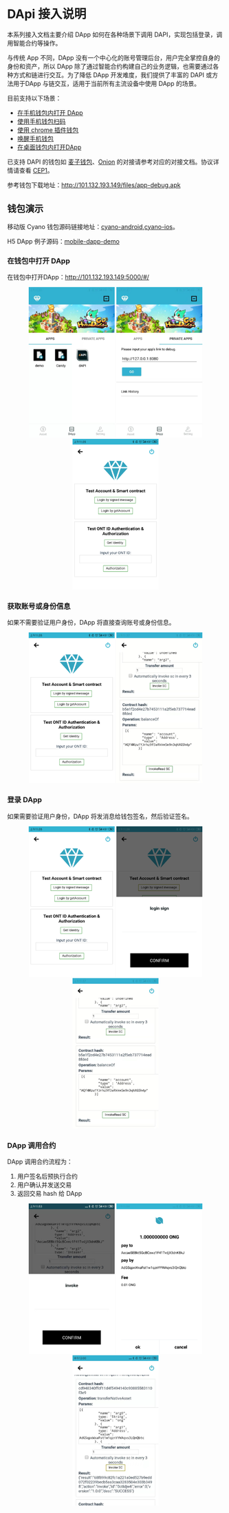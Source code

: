 
# DApi 接入说明

本系列接入文档主要介绍 DApp 如何在各种场景下调用 DAPI，实现包括登录，调用智能合约等操作。

与传统 App 不同，DApp 没有一个中心化的账号管理后台，用户完全掌控自身的身份和资产，所以 DApp 除了通过智能合约构建自己的业务逻辑，也需要通过各种方式和链进行交互。为了降低 DApp 开发难度，我们提供了丰富的 DAPI 或方法用于DApp 与链交互，适用于当前所有主流设备中使用 DApp 的场景。

目前支持以下场景：
- [在手机钱包内打开 DApp](https://dev-docs.ont.io/#/docs-cn/dApp-Integration/01-DAppDocking-Wallet-Opens-DApp)
- [使用手机钱包扫码](https://dev-docs.ont.io/#/docs-cn/dApp-Integration/02-DAppDocking-QRcode)
- [使用 chrome 插件钱包](https://dev-docs.ont.io/#/docs-cn/dApp-Integration/03-DAppDocking-use-chrome-extension-wallet)
- [唤醒手机钱包](https://dev-docs.ont.io/#/docs-cn/dApp-Integration/06-DAppDocking-Wake-up)
- [在桌面钱包内打开DApp](https://dev-docs.ont.io/#/docs-cn/dApp-Integration/07-DAppDocking-use-desktop-wallet)

已支持 DAPI 的钱包如 [麦子钱包](http://www.mathwallet.org/en/)、[Onion](http://onion.fun/) 的对接请参考对应的对接文档。协议详情请查看 [CEP1](https://github.com/ontio-cyano/CEPs/blob/master/CEPS/CEP1.mediawiki)。

参考钱包下载地址：http://101.132.193.149/files/app-debug.apk


## 钱包演示

移动版 Cyano 钱包源码链接地址：[cyano-android](https://github.com/ontio-cyano/cyano-android),[cyano-ios](https://github.com/ontio-cyano/cyano-ios)。

H5 DApp 例子源码：[mobile-dapp-demo](https://github.com/ontio-cyano/mobile-dapp-demo)

### 在钱包中打开 DApp

在钱包中打开DApp：http://101.132.193.149:5000/#/

<div align="center">
  <img src="https://raw.githubusercontent.com/ontio-cyano/integration-docs/master/images/ios/01-dapps.jpg" height="350" width="200">
  <img src="https://raw.githubusercontent.com/ontio-cyano/integration-docs/master/images/ios/01-private-dapp.jpg" height="350" width="200">
  <img src="https://raw.githubusercontent.com/ontio-cyano/integration-docs/master/images/ios/01-open-dapp.png" height="350" width="200">
</div>

### 获取账号或身份信息

如果不需要验证用户身份，DApp 将直接查询账号或身份信息。

<div align="center">
  <img src="https://raw.githubusercontent.com/ontio-cyano/integration-docs/master/images/ios/01-open-dapp.png" height="350" width="200">
  <img src="https://raw.githubusercontent.com/ontio-cyano/integration-docs/master/images/ios/02-getAccount.jpg" height="350" width="200">
</div>

### 登录 DApp

如果需要验证用户身份，DApp 将发消息给钱包签名，然后验证签名。

<div align="center">
  <img src="https://raw.githubusercontent.com/ontio-cyano/integration-docs/master/images/ios/01-open-dapp.png" height="350" width="200">
  <img src="https://raw.githubusercontent.com/ontio-cyano/integration-docs/master/images/ios/03-login-pwd.png" height="350" width="200">
  <img src="https://raw.githubusercontent.com/ontio-cyano/integration-docs/master/images/ios/04-logined.jpg" height="350" width="200">
</div>

### DApp 调用合约

DApp 调用合约流程为：

1. 用户签名后预执行合约
2. 用户确认并发送交易
3. 返回交易 hash 给 DApp

<div align="center">
  <img src="https://raw.githubusercontent.com/ontio-cyano/integration-docs/master/images/ios/input-password.jpg" height="350" width="200">
  <img src="https://raw.githubusercontent.com/ontio-cyano/integration-docs/master/images/ios/05-pre-exec-result.png" height="350" width="200">
  <img src="https://raw.githubusercontent.com/ontio-cyano/integration-docs/master/images/ios/06-dapp-recv-txhash.jpg" height="350" width="200">
</div>
